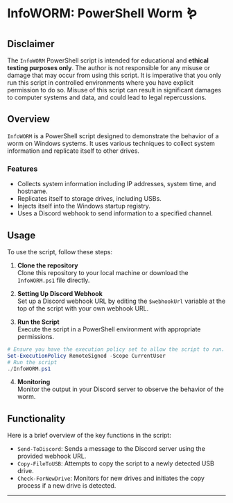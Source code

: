 # InfoWORM: PowerShell Worm 🪱

## Disclaimer

The `InfoWORM` PowerShell script is intended for educational and **ethical testing purposes only**. The author is not responsible for any misuse or damage that may occur from using this script. It is imperative that you only run this script in controlled environments where you have explicit permission to do so. Misuse of this script can result in significant damages to computer systems and data, and could lead to legal repercussions.

## Overview

`InfoWORM` is a PowerShell script designed to demonstrate the behavior of a worm on Windows systems. It uses various techniques to collect system information and replicate itself to other drives.

### Features

- Collects system information including IP addresses, system time, and hostname.
- Replicates itself to storage drives, including USBs.
- Injects itself into the Windows startup registry.
- Uses a Discord webhook to send information to a specified channel.

## Usage

To use the script, follow these steps:

1. **Clone the repository**  
   Clone this repository to your local machine or download the `InfoWORM.ps1` file directly.

2. **Setting Up Discord Webhook**  
   Set up a Discord webhook URL by editing the `$webhookUrl` variable at the top of the script with your own webhook URL.

3. **Run the Script**  
   Execute the script in a PowerShell environment with appropriate permissions.

```powershell
# Ensure you have the execution policy set to allow the script to run.
Set-ExecutionPolicy RemoteSigned -Scope CurrentUser
# Run the script
./InfoWORM.ps1
```

4. **Monitoring**  
   Monitor the output in your Discord server to observe the behavior of the worm.

## Functionality

Here is a brief overview of the key functions in the script:

- `Send-ToDiscord`: Sends a message to the Discord server using the provided webhook URL.
- `Copy-FileToUSB`: Attempts to copy the script to a newly detected USB drive.
- `Check-ForNewDrive`: Monitors for new drives and initiates the copy process if a new drive is detected.

---
